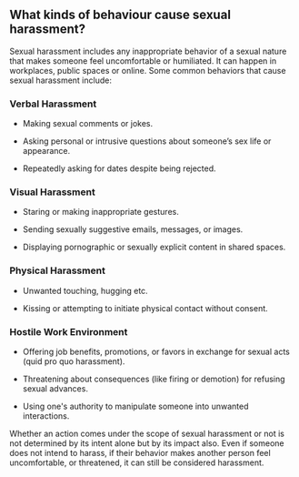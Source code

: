 
## What kinds of behaviour cause sexual harassment?


Sexual harassment includes any inappropriate behavior of a sexual nature that makes someone feel uncomfortable or humiliated. It can happen in workplaces, public spaces or online. Some common behaviors that cause sexual harassment include:

### Verbal Harassment
- Making sexual comments or jokes.

- Asking personal or intrusive questions about someone’s sex life or appearance.

- Repeatedly asking for dates despite being rejected.


### Visual Harassment
- Staring or making inappropriate gestures.

- Sending sexually suggestive emails, messages, or images.

- Displaying pornographic or sexually explicit content in shared spaces.

### Physical Harassment
- Unwanted touching, hugging etc.

- Kissing or attempting to initiate physical contact without consent.


### Hostile Work Environment
- Offering job benefits, promotions, or favors in exchange for sexual acts   (quid pro quo harassment).

- Threatening about consequences (like firing or demotion) for refusing sexual advances.

- Using one's authority to manipulate someone into unwanted interactions.


Whether an action comes under the scope of sexual harassment or not is not determined by its intent alone but by its impact also. Even if someone does not intend to harass, if their behavior makes another person feel uncomfortable,  or threatened, it can still be considered harassment.